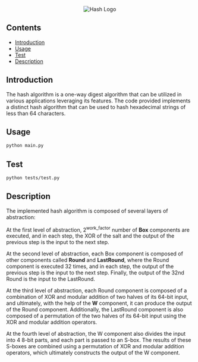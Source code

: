 <p align="center">
<img alt = "Hash Logo"
    src="https://imgs.search.brave.com/iAAnnRR2ONM-VoncrfU0CPNANZa0k_KNWyt3oULrKw4/rs:fit:500:0:0/g:ce/aHR0cHM6Ly93d3cu/bG9naW5yYWRpdXMu/Y29tL2Jsb2cvc3Rh/dGljLzlmNjBkOGEx/MmUyY2I5MjQwYmZl/NTRiNTQ1MTViNDJh/LzA0ZmY2L2VuY3J5/cHRpb24tYW5kLWhh/c2hpbmcucG5n">
</p>


## Contents

- [Introduction](#introduction)
- [Usage](#usage)
- [Test](#Test)
- [Description](#description)

## Introduction
The hash algorithm is a one-way digest algorithm that can be utilized in various applications leveraging its features. The code provided implements a distinct hash algorithm that can be used to hash hexadecimal strings of less than 64 characters.

## Usage
```bash
python main.py
```

## Test
```bash
python tests/test.py
```

## Description
The implemented hash algorithm is composed of several layers of abstraction:

At the first level of abstraction, 2<sup>work_factor</sup> number of <b>Box</b> components are executed, and in each step, the XOR of the salt and the output of the previous step is the input to the next step.


At the second level of abstraction, each Box component is composed of other components called <b>Round</b> and <b>LastRound</b>, where the Round component is executed 32 times, and in each step, the output of the previous step is the input to the next step. Finally, the output of the 32nd Round is the input to the LastRound.


At the third level of abstraction, each Round component is composed of a combination of XOR and modular addition of two halves of its 64-bit input, and ultimately, with the help of the <b>W</b> component, it can produce the output of the Round component.
Additionally, the LastRound component is also composed of a permutation of the two halves of its 64-bit input using the XOR and modular addition operators.


At the fourth level of abstraction, the W component also divides the input into 4 8-bit parts, and each part is passed to an S-box. The results of these S-boxes are combined using a permutation of XOR and modular addition operators, which ultimately constructs the output of the W component.
